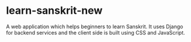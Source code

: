 # learn-sanskrit-new
A web application which helps beginners to learn Sanskrit. It uses Django for
backend services and the client side is built using CSS and JavaScript.
